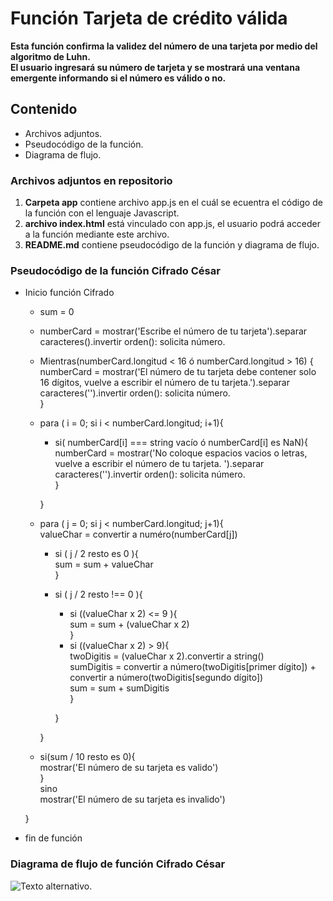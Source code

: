 # Función Tarjeta de crédito válida

**Esta función confirma la validez del número de una tarjeta por medio del algoritmo de Luhn.  
El usuario ingresará su número de tarjeta y se mostrará una ventana emergente informando si el número es válido o no.**

## Contenido  
* Archivos adjuntos.  
* Pseudocódigo de la función.  
* Diagrama de flujo.  

### Archivos adjuntos en repositorio
1. **Carpeta app** contiene archivo app.js en el cuál se ecuentra el código de la función con el lenguaje Javascript.  
2. **archivo index.html** está vinculado con app.js, el usuario podrá acceder a la función mediante este archivo.
3. **README.md** contiene pseudocódigo de la función y diagrama de flujo.  


### Pseudocódigo de la función Cifrado César  

* Inicio función Cifrado  
  * sum = 0
  * numberCard = mostrar('Escribe el número de tu tarjeta').separar caracteres().invertir orden(): solicita número.  
  * Mientras(numberCard.longitud < 16 ó numberCard.longitud > 16) {  
    numberCard = mostrar('El número de tu tarjeta debe contener solo 16 dígitos, vuelve a escribir el número de tu tarjeta.').separar caracteres('').invertir orden(): solicita número.  
  }  
  * para ( i = 0; si i < numberCard.longitud; i+1){  
    * si( numberCard[i] === string vacío ó numberCard[i] es NaN){  
      numberCard = mostrar('No coloque espacios vacios o letras, vuelve a escribir el número de tu tarjeta. ').separar caracteres('').invertir orden(): solicita número.  
       }  

    }  
  * para ( j = 0; si j < numberCard.longitud; j+1){  
    valueChar = convertir a numéro(numberCard[j])  
      * si ( j / 2 resto es 0 ){  
        sum = sum + valueChar  
      }  
      * si ( j / 2 resto !== 0 ){  
          * si ((valueChar x 2) <= 9 ){  
            sum = sum + (valueChar x 2)  
          }  
          *  si ((valueChar x 2) > 9){  
            twoDigitis = (valueChar x 2).convertir a string()  
            sumDigitis = convertir a número(twoDigitis[primer dígito]) + convertir a número(twoDigitis[segundo dígito])  
            sum = sum + sumDigitis  
          }  

        }  

    }
  * si(sum / 10 resto es 0){  
    mostrar('El número de su tarjeta es valido')  
  }  
  sino  
   mostrar('El número de su tarjeta es invalido')  

  }  

* fin de función  

### Diagrama de flujo de función Cifrado César  

![Texto alternativo](diagrama.jpg).
